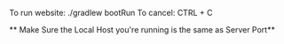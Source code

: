 To run website: ./gradlew bootRun 
To cancel: CTRL + C 

** Make Sure the Local Host you're running is the same as Server Port**
